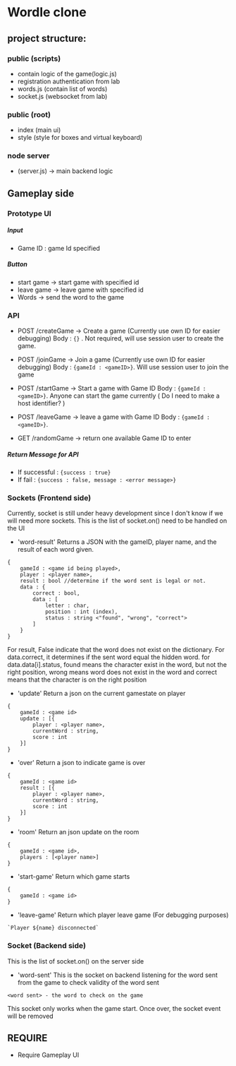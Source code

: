 # Wordle clone 


## project structure:
### public (scripts)
- contain logic of the game(logic.js)
- registration authentication from lab 
- words.js (contain list of words)
- socket.js (websocket from lab)

### public (root)
- index (main ui)
- style (style for boxes and virtual keyboard)

### node server 
- (server.js) -> main backend logic


## Gameplay side

### Prototype UI
##### Input
- Game ID : game Id specified
##### Button
- start game -> start game with specified id
- leave game -> leave game with specified id
- Words -> send the word to the game
### API
- POST /createGame -> Create a game (Currently use own ID for easier debugging)
Body : `{}` . Not required, will use session user to create the game.

- POST /joinGame -> Join a game (Currently use own ID for easier debugging)
Body : `{gameId : <gameID>}`. Will use session user to join the game

- POST /startGame -> Start a game with Game ID
Body : `{gameId : <gameID>}`. Anyone can start the game currently ( Do I need to make a host identifier? )

- POST /leaveGame -> leave a game with Game ID
Body : `{gameId : <gameID>}`.

- GET /randomGame -> return one available Game ID to enter

##### Return Message for API
- If successful : `{success : true}`
- If fail : `{success : false, message : <error message>}`

### Sockets (Frontend side)

Currently, socket is still under heavy development since I don't know if we will need more sockets.
This is the list of socket.on() need to be handled on the UI

- 'word-result' 
Returns a JSON with the gameID, player name, and the result of each word given.
```
{
    gameId : <game id being played>,
    player : <player name>,
    result : bool //determine if the word sent is legal or not.
    data : {
        correct : bool,
        data : [
            letter : char,
            position : int (index),
            status : string <"found", "wrong", "correct">
        ]
    }
}
```
For result, False indicate that the word does not exist on the dictionary.
For data.correct, it determines if the sent word equal the hidden word.
for data.data[i].status, found means the character exist in the word, but not the right position, wrong means word does not exist in the word and correct means that the character is on the right position

- 'update'
Return a json on the current gamestate on player
```
{
    gameId : <game id>
    update : [{
        player : <player name>,
        currentWord : string,
        score : int
    }]
}
```

- 'over'
Return a json to indicate game is over
```
{
    gameId : <game id>
    result : [{
        player : <player name>,
        currentWord : string,
        score : int
    }]
}
```

- 'room'
Return an json update on the room
```
{
    gameId : <game id>,
    players : [<player name>]
}
```

- 'start-game'
Return which game starts
```
{
    gameId : <game id>
}
```

- 'leave-game'
Return which player leave game (For debugging purposes)
```
`Player ${name} disconnected`
```

### Socket (Backend side)

This is the list of socket.on() on the server side

- 'word-sent'
This is the socket on backend listening for the word sent from the game to check validity of the word sent
```
<word sent> - the word to check on the game
```
This socket only works when the game start. Once over, the socket event will be removed


## REQUIRE
- Require Gameplay UI
